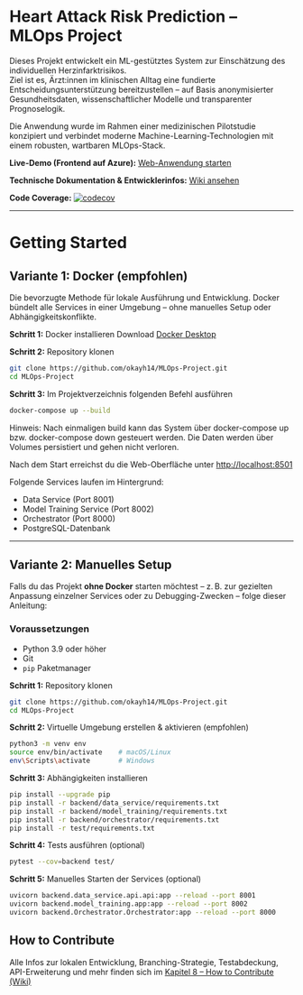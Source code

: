 # Heart Attack Risk Prediction – MLOps Project

Dieses Projekt entwickelt ein ML-gestütztes System zur Einschätzung des individuellen Herzinfarktrisikos.  
Ziel ist es, Ärzt:innen im klinischen Alltag eine fundierte Entscheidungsunterstützung bereitzustellen – auf Basis anonymisierter Gesundheitsdaten, wissenschaftlicher Modelle und transparenter Prognoselogik.

Die Anwendung wurde im Rahmen einer medizinischen Pilotstudie konzipiert und verbindet moderne Machine-Learning-Technologien mit einem robusten, wartbaren MLOps-Stack.

**Live-Demo (Frontend auf Azure):** [Web-Anwendung starten](http://predictmyheart.westeurope.cloudapp.azure.com:8501/)

**Technische Dokumentation & Entwicklerinfos:** [Wiki ansehen](https://github.com/okayh14/MLOps-Project/wiki)  

**Code Coverage:** [![codecov](https://codecov.io/gh/michellebinder/heart-disease-prediction/branch/testing/graph/badge.svg)](https://codecov.io/gh/michellebinder/heart-disease-prediction)

---

# Getting Started

## Variante 1: Docker (empfohlen)

Die bevorzugte Methode für lokale Ausführung und Entwicklung.
Docker bündelt alle Services in einer Umgebung – ohne manuelles Setup oder Abhängigkeitskonflikte.

**Schritt 1:** Docker installieren
Download [Docker Desktop](https://www.docker.com/get-started/)

**Schritt 2:** Repository klonen
```bash
git clone https://github.com/okayh14/MLOps-Project.git
cd MLOps-Project
```

**Schritt 3:** Im Projektverzeichnis folgenden Befehl ausführen

```bash
docker-compose up --build
```

Hinweis: Nach einmaligen build kann das System über docker-compose up bzw. docker-compose down gesteuert werden. Die Daten werden über Volumes persistiert und gehen nicht verloren.

Nach dem Start erreichst du die Web-Oberfläche unter [http://localhost:8501](http://localhost:8501)

Folgende Services laufen im Hintergrund:
- Data Service (Port 8001)
- Model Training Service (Port 8002)
- Orchestrator (Port 8000)
- PostgreSQL-Datenbank
  
---

## Variante 2: Manuelles Setup

Falls du das Projekt **ohne Docker** starten möchtest – z. B. zur gezielten Anpassung einzelner Services oder zu Debugging-Zwecken – folge dieser Anleitung:

### Voraussetzungen
- Python 3.9 oder höher
- Git
- `pip` Paketmanager

**Schritt 1:** Repository klonen
```bash
git clone https://github.com/okayh14/MLOps-Project.git
cd MLOps-Project
```

**Schritt 2:** Virtuelle Umgebung erstellen & aktivieren (empfohlen)
```bash
python3 -m venv env
source env/bin/activate    # macOS/Linux
env\Scripts\activate       # Windows
```

**Schritt 3:** Abhängigkeiten installieren
```bash
pip install --upgrade pip
pip install -r backend/data_service/requirements.txt
pip install -r backend/model_training/requirements.txt
pip install -r backend/orchestrator/requirements.txt
pip install -r test/requirements.txt
```

**Schritt 4:** Tests ausführen (optional)

```bash
pytest --cov=backend test/
```

**Schritt 5:** Manuelles Starten der Services (optional)

```bash
uvicorn backend.data_service.api.api:app --reload --port 8001
uvicorn backend.model_training.app:app --reload --port 8002
uvicorn backend.Orchestrator.Orchestrator:app --reload --port 8000
```

## How to Contribute
Alle Infos zur lokalen Entwicklung, Branching-Strategie, Testabdeckung, API-Erweiterung und mehr finden sich im
[Kapitel 8 – How to Contribute (Wiki)](https://github.com/okayh14/MLOps-Project/wiki/8.-How-to-Contribute)
